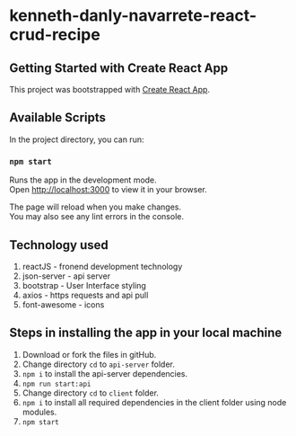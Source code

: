 # kenneth-danly-navarrete-react-crud-recipe

## Getting Started with Create React App

This project was bootstrapped with [Create React App](https://github.com/facebook/create-react-app).

## Available Scripts

In the project directory, you can run:

### `npm start`

Runs the app in the development mode.\
Open [http://localhost:3000](http://localhost:3000) to view it in your browser.

The page will reload when you make changes.\
You may also see any lint errors in the console.

## Technology used

1. reactJS - fronend development technology
2. json-server - api server
3. bootstrap - User Interface styling
4. axios - https requests and api pull
5. font-awesome - icons

## Steps in installing the app in your local machine

1. Download or fork the files in gitHub.
2. Change directory `cd` to `api-server` folder.
3. `npm i` to install the api-server dependencies.
4. `npm run start:api`
5. Change directory `cd` to `client` folder.
6. `npm i` to install all required dependencies in the client folder using node modules.
7. `npm start`
